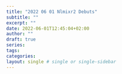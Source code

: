 ```yaml
---
title: "2022 06 01 Nlmixr2 Debuts"
subtitle: ""
excerpt: ""
date: 2022-06-01T12:45:04+02:00
author: ""
draft: true
series:
tags:
categories:
layout: single # single or single-sidebar
---
```


